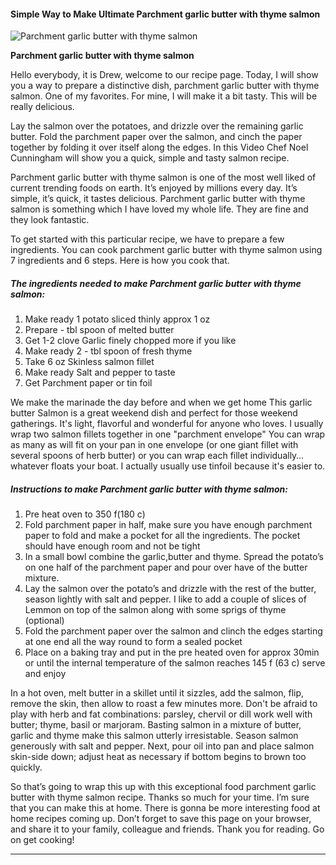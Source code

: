             

#### Simple Way to Make Ultimate Parchment garlic butter with thyme salmon

![Parchment garlic butter with thyme salmon](https://img-global.cpcdn.com/recipes/d3cefd9b0462eaf0/751x532cq70/parchment-garlic-butter-with-thyme-salmon-recipe-main-photo.jpg)

**Parchment garlic butter with thyme salmon**

Hello everybody, it is Drew, welcome to our recipe page. Today, I will show you a way to prepare a distinctive dish, parchment garlic butter with thyme salmon. One of my favorites. For mine, I will make it a bit tasty. This will be really delicious.

Lay the salmon over the potatoes, and drizzle over the remaining garlic butter. Fold the parchment paper over the salmon, and cinch the paper together by folding it over itself along the edges. In this Video Chef Noel Cunningham will show you a quick, simple and tasty salmon recipe.

Parchment garlic butter with thyme salmon is one of the most well liked of current trending foods on earth. It’s enjoyed by millions every day. It’s simple, it’s quick, it tastes delicious. Parchment garlic butter with thyme salmon is something which I have loved my whole life. They are fine and they look fantastic.

To get started with this particular recipe, we have to prepare a few ingredients. You can cook parchment garlic butter with thyme salmon using 7 ingredients and 6 steps. Here is how you cook that.

##### The ingredients needed to make Parchment garlic butter with thyme salmon:

1.  Make ready 1 potato sliced thinly approx 1 oz
2.  Prepare - tbl spoon of melted butter
3.  Get 1-2 clove Garlic finely chopped more if you like
4.  Make ready 2 - tbl spoon of fresh thyme
5.  Take 6 oz Skinless salmon fillet
6.  Make ready Salt and pepper to taste
7.  Get Parchment paper or tin foil

We make the marinade the day before and when we get home This garlic butter Salmon is a great weekend dish and perfect for those weekend gatherings. It's light, flavorful and wonderful for anyone who loves. I usually wrap two salmon fillets together in one "parchment envelope" You can wrap as many as will fit on your pan in one envelope (or one giant fillet with several spoons of herb butter) or you can wrap each fillet individually… whatever floats your boat. I actually usually use tinfoil because it's easier to.

##### Instructions to make Parchment garlic butter with thyme salmon:

1.  Pre heat oven to 350 f(180 c)
2.  Fold parchment paper in half, make sure you have enough parchment paper to fold and make a pocket for all the ingredients. The pocket should have enough room and not be tight
3.  In a small bowl combine the garlic,butter and thyme. Spread the potato’s on one half of the parchment paper and pour over have of the butter mixture.
4.  Lay the salmon over the potato’s and drizzle with the rest of the butter, season lightly with salt and pepper. I like to add a couple of slices of Lemmon on top of the salmon along with some sprigs of thyme (optional)
5.  Fold the parchment paper over the salmon and clinch the edges starting at one end all the way round to form a sealed pocket
6.  Place on a baking tray and put in the pre heated oven for approx 30min or until the internal temperature of the salmon reaches 145 f (63 c) serve and enjoy

In a hot oven, melt butter in a skillet until it sizzles, add the salmon, flip, remove the skin, then allow to roast a few minutes more. Don't be afraid to play with herb and fat combinations: parsley, chervil or dill work well with butter; thyme, basil or marjoram. Basting salmon in a mixture of butter, garlic and thyme make this salmon utterly irresistable. Season salmon generously with salt and pepper. Next, pour oil into pan and place salmon skin-side down; adjust heat as necessary if bottom begins to brown too quickly.

So that’s going to wrap this up with this exceptional food parchment garlic butter with thyme salmon recipe. Thanks so much for your time. I’m sure that you can make this at home. There is gonna be more interesting food at home recipes coming up. Don’t forget to save this page on your browser, and share it to your family, colleague and friends. Thank you for reading. Go on get cooking!

* * *